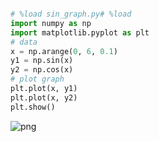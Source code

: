 

```python

# %load sin_graph.py# %load 
import numpy as np
import matplotlib.pyplot as plt
# data
x = np.arange(0, 6, 0.1)
y1 = np.sin(x)
y2 = np.cos(x)
# plot graph
plt.plot(x, y1)
plt.plot(x, y2)
plt.show()

```


![png](output_0_0.png)

